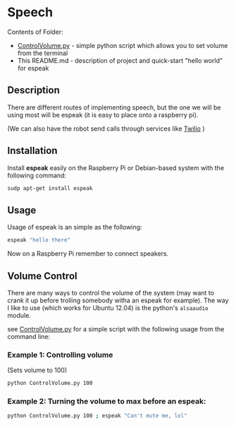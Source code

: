 Speech
======

Contents of Folder:
* [ControlVolume.py](ControlVolume.py) - simple python script which allows you to set volume from the terminal
* This README.md - description of project and quick-start "hello world" for espeak


## Description

There are different routes of implementing speech, but the one we will be using most will be espeak (it is easy to place onto a raspberry pi).

(We can also have the robot send calls through services like [Twilio](../SMS-and-PhoneCall/) )

## Installation

Install **espeak** easily on the Raspberry Pi or Debian-based system with the following command:

```bash
sudp apt-get install espeak
```

## Usage

Usage of espeak is an simple as the following:

```bash
espeak "hello there"
```

Now on a Raspberry Pi remember to connect speakers.

## Volume Control

There are many ways to control the volume of the system (may want to crank it up before trolling somebody witha an espeak for example).
The way I like to use (which works for Ubuntu 12.04) is the python's `alsaaudio` module.

see [ControlVolume.py](ControlVolume.py) for a simple script with the following usage from the command line:

### Example 1: Controlling volume

(Sets volume to 100)
```bash
python ControlVolume.py 100
```

### Example 2: Turning the volume to max before an espeak:

```bash
python ControlVolume.py 100 ; espeak "Can't mute me, lol"
```
